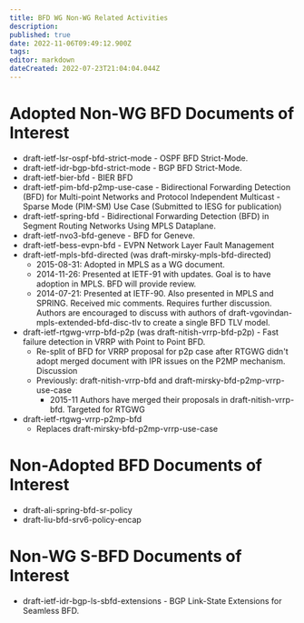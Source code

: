```yaml
---
title: BFD WG Non-WG Related Activities
description: 
published: true
date: 2022-11-06T09:49:12.900Z
tags: 
editor: markdown
dateCreated: 2022-07-23T21:04:04.044Z
---
```


# Adopted Non-WG BFD Documents of Interest
* draft-ietf-lsr-ospf-bfd-strict-mode - OSPF BFD Strict-Mode.
* draft-ietf-idr-bgp-bfd-strict-mode - BGP BFD Strict-Mode.
* draft-ietf-bier-bfd - BIER BFD
* draft-ietf-pim-bfd-p2mp-use-case - Bidirectional Forwarding Detection (BFD) for Multi-point Networks and Protocol Independent Multicast - Sparse Mode (PIM-SM) Use Case (Submitted to IESG for publication)
* draft-ietf-spring-bfd - Bidirectional Forwarding Detection (BFD) in Segment Routing Networks Using MPLS Dataplane.
* draft-ietf-nvo3-bfd-geneve - BFD for Geneve.
* draft-ietf-bess-evpn-bfd - EVPN Network Layer Fault Management
* draft-ietf-mpls-bfd-directed (was draft-mirsky-mpls-bfd-directed)
  * 2015-08-31: Adopted in MPLS as a WG document.
  * 2014-11-26: Presented at IETF-91 with updates. Goal is to have adoption in MPLS. BFD will provide review.
  * 2014-07-21: Presented at IETF-90. Also presented in MPLS and SPRING. Received mic comments. Requires further discussion. Authors are encouraged to discuss with authors of draft-vgovindan-mpls-extended-bfd-disc-tlv to create a single BFD TLV model.
* draft-ietf-rtgwg-vrrp-bfd-p2p (was draft-nitish-vrrp-bfd-p2p) - Fast failure detection in VRRP with Point to Point BFD.
  * Re-split of BFD for VRRP proposal for p2p case after RTGWG didn't adopt merged document with IPR issues on the P2MP mechanism. ​Discussion
  * Previously: draft-nitish-vrrp-bfd and draft-mirsky-bfd-p2mp-vrrp-use-case
    * 2015-11 Authors have merged their proposals in draft-nitish-vrrp-bfd. Targeted for RTGWG
* draft-ietf-rtgwg-vrrp-p2mp-bfd
  * Replaces draft-mirsky-bfd-p2mp-vrrp-use-case

# Non-Adopted BFD Documents of Interest
* draft-ali-spring-bfd-sr-policy
* draft-liu-bfd-srv6-policy-encap

# Non-WG S-BFD Documents of Interest
* draft-ietf-idr-bgp-ls-sbfd-extensions - BGP Link-State Extensions for Seamless BFD.